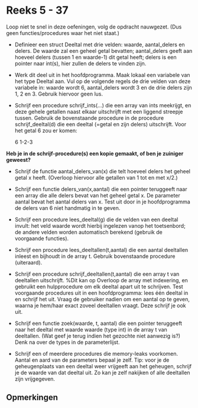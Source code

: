 # Reeks 5 - 37
Loop niet te snel in deze oefeningen, volg de opdracht nauwgezet. (Dus geen functies/procedures waar het niet staat.)

- Definieer een struct Deeltal met drie velden: waarde, aantal_delers en delers. De waarde zal een geheel getal bevatten;
  aantal_delers geeft aan hoeveel delers (tussen 1 en waarde-1) dit getal heeft; delers is een pointer naar int(s), hier
  zullen de delers te vinden zijn.
  

- Werk dit deel uit in het hoofdprogramma. Maak lokaal een variabele van het type
  Deeltal aan. Vul op de volgende regels de drie velden van deze variabele in: waarde wordt 6, aantal_delers wordt 3 en
  de drie delers zijn 1, 2 en 3. Gebruik hiervoor geen lus.
  

- Schrijf een procedure schrijf_ints(...) die een array van ints meekrijgt, en deze gehele getallen naast elkaar
  uitschrijft met een liggend streepje tussen. Gebruik de bovenstaande procedure in de procedure schrijf_deeltal(d) die
  een deeltal (=getal en zijn delers) uitschrijft. Voor het getal 6 zou er komen:
  

    6  1-2-3

**Heb je in de schrijf-procedure(s) een kopie gemaakt, of ben je zuiniger geweest?**

- Schrijf de functie aantal_delers_van(x) die telt hoeveel delers het geheel getal x heeft.
  (Overloop hiervoor alle getallen van 1 tot en met x/2.)
  

- Schrijf een functie delers_van(x,aantal) die een pointer teruggeeft naar een array die alle delers bevat van het
  geheel getal x. De parameter aantal bevat het aantal delers van x. Test uit door in je hoofdprogramma de delers van 6
  niet handmatig in te geven.
  

- Schrijf een procedure lees_deeltal(g) die de velden van een deeltal invult: het veld waarde wordt hierbij ingelezen
  vanop het toetsenbord; de andere velden worden automatisch berekend (gebruik de voorgaande functies).
  

- Schrijf een procedure lees_deeltallen(t,aantal) die een aantal deeltallen inleest en bijhoudt in de array t.
  Gebruik bovenstaande procedure (uiteraard).
  

- Schrijf een procedure schrijf_deeltallen(t,aantal) die een array t van deeltallen uitschrijft. %Dit kan op Overloop de
  array met indexering, en gebruikt een hulpprocedure om elk deeltal apart uit te schrijven. Test voorgaande procedures
  uit in een hoofdprogramma: lees één deeltal in en schrijf het uit. Vraag de gebruiker nadien om een aantal op te geven,
  waarna je hem/haar exact zoveel deeltallen vraagt. Deze schrijf je ook uit.
  

- Schrijf een functie zoek(waarde, t, aantal) die een pointer teruggeeft naar het deeltal met waarde waarde (type int)
  in de array t van deeltallen. (Wat geef je terug indien het gezochte niet aanwezig is?) Denk na over de types in de
  parameterlijst.
  

- Schrijf een of meerdere procedures die memory-leaks voorkomen. Aantal en aard van de parameters bepaal je zelf. Tip:
  voor je de geheugenplaats van een deeltal weer vrijgeeft aan het geheugen, schrijf je de waarde van dat deeltal uit.
  Zo kan je zelf nakijken of alle deeltallen zijn vrijgegeven.
  
## Opmerkingen

